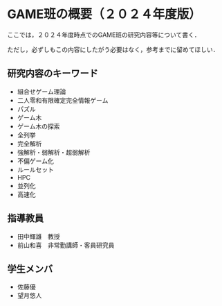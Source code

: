 # GAME班の概要（２０２４年度版）

ここでは，２０２４年度時点でのGAME班の研究内容等について書く．

ただし，必ずしもこの内容にしたがう必要はなく，参考までに留めてほしい．


## 研究内容のキーワード
- 組合せゲーム理論
- 二人零和有限確定完全情報ゲーム
- パズル
- ゲーム木
- ゲーム木の探索
- 全列挙
- 完全解析
- 強解析・弱解析・超弱解析
- 不偏ゲーム化
- ルールセット
- HPC
- 並列化
- 高速化

## 指導教員
- 田中輝雄　教授
- 前山和喜　非常勤講師・客員研究員

## 学生メンバ
- 佐藤優
- 望月悠人
